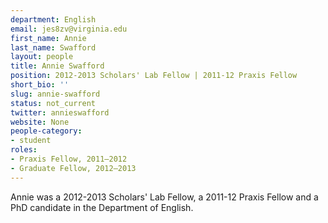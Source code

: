 ```yaml
---
department: English
email: jes8zv@virginia.edu
first_name: Annie
last_name: Swafford
layout: people
title: Annie Swafford
position: 2012-2013 Scholars' Lab Fellow | 2011-12 Praxis Fellow
short_bio: ''
slug: annie-swafford
status: not_current
twitter: annieswafford
website: None
people-category:
- student
roles:
- Praxis Fellow, 2011–2012
- Graduate Fellow, 2012–2013
---
```


Annie was a 2012-2013 Scholars' Lab Fellow, a 2011-12 Praxis Fellow and a PhD candidate in the Department of English.

